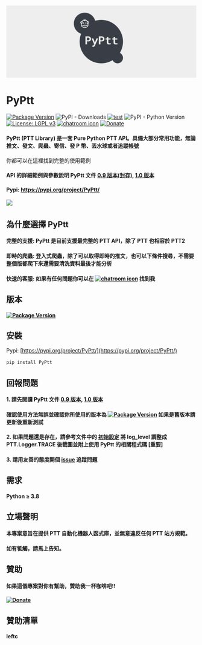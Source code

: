 ![](https://raw.githubusercontent.com/PttCodingMan/PyPtt/master/logo/facebook_cover_photo_2.png)
# PyPtt
[![Package Version](https://img.shields.io/pypi/v/PyPtt.svg)](https://pypi.python.org/pypi/PyPtt)
![PyPI - Downloads](https://img.shields.io/pypi/dm/PyPtt)
[![test](https://github.com/PyPtt/PyPtt/actions/workflows/test.yml/badge.svg)](https://github.com/PyPtt/PyPtt/actions/workflows/test.yml)
![PyPI - Python Version](https://img.shields.io/pypi/pyversions/PyPtt)
[![License: LGPL v3](https://img.shields.io/badge/License-LGPL%20v3-blue.svg)](https://www.gnu.org/licenses/lgpl-3.0)
[![chatroom icon](https://patrolavia.github.io/telegram-badge/chat.png)](https://t.me/PyPtt)
[![Donate](https://img.shields.io/badge/Donate-PayPal-green.svg)](http://paypal.me/CodingMan)

#### PyPtt (PTT Library) 是一套 Pure Python PTT API。具備大部分常用功能，無論推文、發文、爬蟲、寄信、發 P 幣、丟水球或者追蹤帳號
你都可以在這裡找到完整的使用範例
#### API 的詳細範例與參數說明 PyPtt 文件 [0.9 版本(封存)](https://github.com/PyPtt/PyPtt/tree/1700147753fde9c920cab8c2e484384f6cedd6f3/doc), [1.0 版本](https://pyptt.cc/)
#### Pypi: https://pypi.org/project/PyPtt/
<img src="https://raw.githubusercontent.com/PyPtt/PyPtt/master/docs/_static/login_1.0.gif" width="560">


## 為什麼選擇 PyPtt
#### 完整的支援: PyPtt 是目前支援最完整的 PTT API，除了 PTT 也相容於 PTT2
#### 即時的爬蟲: 登入式爬蟲，除了可以取得即時的推文，也可以下條件搜尋，不需要整個版都爬下來還需要清洗資料最後才能分析
#### 快速的客服: 如果有任何問題你可以在 [![chatroom icon](https://patrolavia.github.io/telegram-badge/chat.png)](https://t.me/PyPtt) 找到我

## 版本
#### [![Package Version](https://img.shields.io/pypi/v/PyPtt.svg)](https://pypi.python.org/pypi/PyPtt)

## 安裝
Pypi: [https://pypi.org/project/PyPtt/](https://pypi.org/project/PyPtt/)
```bash
pip install PyPtt
```

## 回報問題
#### 1. 請先閱讀 PyPtt 文件 [0.9 版本](https://github.com/PttCodingMan/PyPtt/tree/master/doc), [1.0 版本](https://pyptt.cc/)
#### 確認使用方法無誤並確認你所使用的版本為 [![Package Version](https://img.shields.io/pypi/v/PyPtt.svg)](https://pypi.python.org/pypi/PyPtt) 如果是舊版本請更新後重新測試
#### 2. 如果問題還是存在，請參考文件中的 [初始設定](https://github.com/PttCodingMan/PyPtt/tree/master/doc#%E5%88%9D%E5%A7%8B%E8%A8%AD%E5%AE%9A) 將 log_level 調整成 PTT.Logger.TRACE 後截圖並附上使用 PyPtt 的相關程式碼 [重要]
#### 3. 請用友善的態度開個 [issue](https://github.com/PttCodingMan/PyPtt/issues/new) 追蹤問題

## 需求
#### Python ≥ 3.8

## 立場聲明
#### 本專案意旨在提供 PTT 自動化機器人函式庫，並無意違反任何 PTT 站方規範。
#### 如有牴觸，請馬上告知。

## 贊助
#### 如果這個專案對你有幫助，贊助我一杯咖啡吧!!
####
#### [![Donate](https://img.shields.io/badge/Donate-PayPal-green.svg)](http://paypal.me/CodingMan)

## 贊助清單

#### leftc
